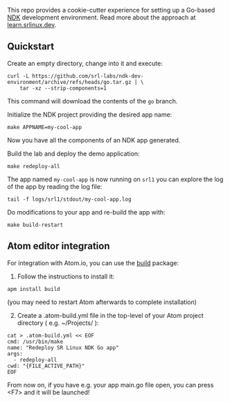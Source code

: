 This repo provides a cookie-cutter experience for setting up a Go-based [NDK](https://learn.srlinux.dev/ndk/intro/) development environment. Read more about the approach at [learn.srlinux.dev](https://learn.srlinux.dev/ndk/guide/env/go/).

## Quickstart
Create an empty directory, change into it and execute:

```
curl -L https://github.com/srl-labs/ndk-dev-environment/archive/refs/heads/go.tar.gz | \
    tar -xz --strip-components=1
```

This command will download the contents of the `go` branch.

Initialize the NDK project providing the desired app name:

```
make APPNAME=my-cool-app
```

Now you have all the components of an NDK app generated.

Build the lab and deploy the demo application:

```
make redeploy-all
```

The app named `my-cool-app` is now running on `srl1` you can explore the log of the app by reading the log file:

```
tail -f logs/srl1/stdout/my-cool-app.log
```

Do modifications to your app and re-build the app with:

```
make build-restart
```

## Atom editor integration
For integration with Atom.io, you can use the [build](https://atom.io/packages/build) package:
1. Follow the instructions to install it:
```
apm install build
```
(you may need to restart Atom afterwards to complete installation)

2. Create a .atom-build.yml file in the top-level of your Atom project directory ( e.g. ~/Projects/ ):
```
cat > .atom-build.yml << EOF
cmd: /usr/bin/make
name: "Redeploy SR Linux NDK Go app"
args:
  - redeploy-all
cwd: "{FILE_ACTIVE_PATH}"
EOF
```

From now on, if you have e.g. your app main.go file open, you can press \<F7\> and it will be launched!
